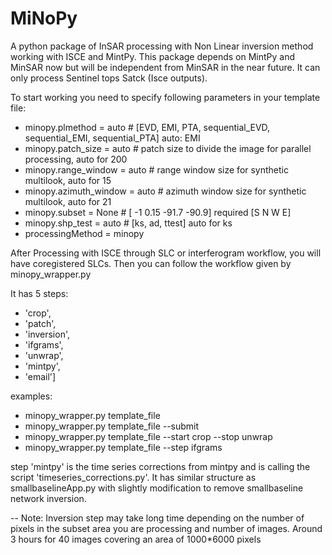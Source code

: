 # MiNoPy

A python package of InSAR processing with Non Linear inversion method working with ISCE and MintPy.
This package depends on MintPy and MinSAR now but will be independent from MinSAR in the near future.
It can only process Sentinel tops Satck (Isce outputs).

To start working you need to specify following parameters in your template file:

- minopy.plmethod                       = auto         # [EVD, EMI, PTA, sequential_EVD, sequential_EMI, sequential_PTA] auto: EMI
- minopy.patch_size                     = auto         # patch size to divide the image for parallel processing, auto for 200
- minopy.range_window                   = auto         # range window size for synthetic multilook, auto for 15
- minopy.azimuth_window                 = auto         # azimuth window size for synthetic multilook, auto for 21
- minopy.subset                         = None         # [ -1 0.15 -91.7 -90.9] required [S N W E]
- minopy.shp_test                       = auto         # [ks, ad, ttest] auto for ks  
- processingMethod                      = minopy


After Processing with ISCE through SLC or interferogram workflow, you will have coregistered SLCs. Then you can follow the workflow given by minopy_wrapper.py

It has 5 steps:
- 'crop',
- 'patch',
- 'inversion',
- 'ifgrams',
- 'unwrap',
- 'mintpy',
- 'email']

examples:

- minopy_wrapper.py template_file
- minopy_wrapper.py template_file --submit
- minopy_wrapper.py template_file --start crop --stop unwrap
- minopy_wrapper.py template_file --step ifgrams


step 'mintpy' is the time series corrections from mintpy and is calling the script 'timeseries_corrections.py'. It has similar 
structure as smallbaselineApp.py with slightly modification to remove smallbaseline network inversion.


-- Note:
Inversion step may take long time depending on the number of pixels in the subset area you are processing and number of images. Around 3 hours for 40 images covering an area of 1000*6000 pixels





